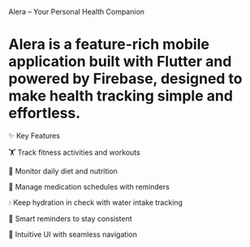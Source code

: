 Alera – Your Personal Health Companion 

# Alera is a feature-rich mobile application built with Flutter and powered by Firebase, designed to make health tracking simple and effortless.

✨ Key Features

🏋️ Track fitness activities and workouts

🥗 Monitor daily diet and nutrition

💊 Manage medication schedules with reminders

💧 Keep hydration in check with water intake tracking

🔔 Smart reminders to stay consistent

📱 Intuitive UI with seamless navigation
